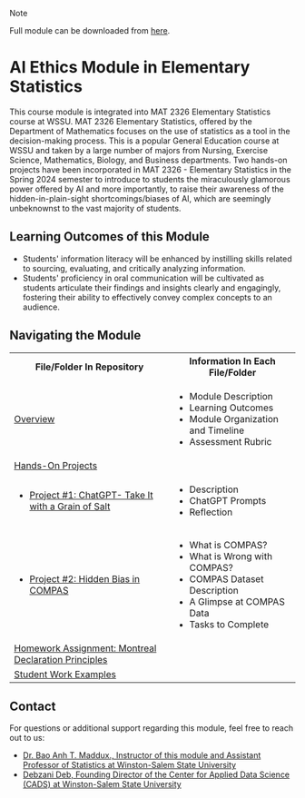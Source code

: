 > [!NOTE]
> Full module can be downloaded from [here](https://github.com/CADS-WSSU/WSSU-AI-Ethics-Modules/blob/main/AI%20in%20Business%20Ethics/AI%20in%20Business%20Ethics%20Module.pdf). 
# AI Ethics Module in Elementary Statistics
This course module is integrated into MAT 2326 Elementary Statistics course at WSSU. MAT 2326 Elementary Statistics, offered by the Department of Mathematics  focuses on the use of statistics as a tool in the decision-making process. This is a popular General Education course at WSSU and taken by a large number of majors from Nursing, Exercise Science, Mathematics, Biology, and Business departments. Two hands-on projects have been incorporated in MAT 2326 - Elementary Statistics in the Spring 2024 semester to introduce to students the miraculously glamorous power offered by AI and more importantly, to raise their awareness of the hidden-in-plain-sight shortcomings/biases of AI, which are seemingly unbeknownst to the vast majority of students.
## Learning Outcomes of this Module

* Students' information literacy will be enhanced by instilling skills related to sourcing, evaluating, and critically analyzing information.
* Students' proficiency in oral communication will be cultivated  as students articulate their findings and insights clearly and engagingly, fostering their ability to effectively convey complex concepts to an audience.

## Navigating the Module
<table>
  <tbody>
    <tr>
      <th>File/Folder In Repository</th>
      <th>Information In Each File/Folder</th>
    </tr>
    <tr>
      <td><a href="https://github.com/CADS-WSSU/WSSU-AI-Ethics-Modules/blob/main/AI%20Ethics%20Module%20in%20Elementary%20Statistics/Overview.pdf">Overview</a></td>
      <td>
        <ul>
          <li>Module Description</li>
          <li>Learning Outcomes </li>
          <li>Module Organization and Timeline</li>
          <li>Assessment Rubric</li>
        </ul>
      </td>
    </tr>
     <tr>
      <td> <a href="https://github.com/CADS-WSSU/WSSU-AI-Ethics-Modules/tree/main/AI%20Ethics%20Module%20in%20Elementary%20Statistics/Hands-on%20Projects">Hands-On Projects</a></td>
      <td>
      </td>
    </tr>
    <tr>
      <td>
        <ul>
          <li><a href="https://github.com/CADS-WSSU/WSSU-AI-Ethics-Modules/blob/main/AI%20Ethics%20Module%20in%20Elementary%20Statistics/Hands-on%20Projects/Project%201_ChatGPT%20Take%20It%20with%20a%20Grain%20of%20Salt.pdf">Project #1: ChatGPT- Take It with a Grain of Salt</a></li>
        </ul>
      </td>
      <td>
        <ul>
          <li>Description</li>
          <li>ChatGPT Prompts</li>
          <li>Reflection</li>
        </ul>
      </td>
    </tr>
     <tr>
      <td>
        <ul>
          <li><a href="https://github.com/CADS-WSSU/WSSU-AI-Ethics-Modules/blob/main/AI%20Ethics%20Module%20in%20Elementary%20Statistics/Hands-on%20Projects/Project%202_Hidden%20Bias%20in%20COMPAS.pdf">Project #2: Hidden Bias in COMPAS</a></li>
        </ul>
      </td>
      <td>
        <ul>
          <li>What is COMPAS?</li>
          <li>What is Wrong with COMPAS?</li>
          <li>COMPAS Dataset Description</li>
          <li>A Glimpse at COMPAS Data</li>
          <li>Tasks to Complete</li>
        </ul>
      </td>
    </tr>
      <td>
          <a href="https://github.com/CADS-WSSU/WSSU-AI-Ethics-Modules/blob/main/AI%20Ethics%20Module%20in%20Elementary%20Statistics/Homework%20Assignment%20on%20Montreal%20Declaration%20Principles.pdf">Homework Assignment: Montreal Declaration Principles</a>  
      </td>
      <td>
      </td>
    </tr>
    <tr>
      <td><a href="">Student Work Examples</a></td>
      <td>
      </td>
    </tr>
  </tbody>
</table>

## Contact
For questions or additional support regarding this module, feel free to reach out to us:
* [Dr. Bao Anh T. Maddux., Instructor of this module and Assistant Professor of Statistics at Winston-Salem State University](mailto:madduxbt@wssu.edu)
* [Debzani Deb, Founding Director of the Center for Applied Data Science (CADS) at Winston-Salem State University](mailto:debd@wssu.edu)
